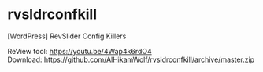 # rvsldrconfkill
[WordPress] RevSlider Config Killers

ReView tool: https://youtu.be/4Wap4k6rdO4<br>
Download: https://github.com/AlHikamWolf/rvsldrconfkill/archive/master.zip
